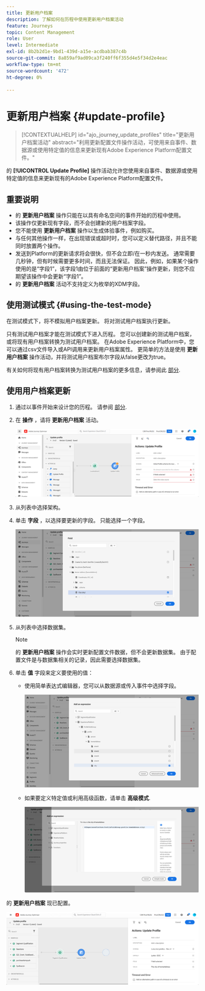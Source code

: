 ```yaml
---
title: 更新用户档案
description: 了解如何在历程中使用更新用户档案活动
feature: Journeys
topic: Content Management
role: User
level: Intermediate
exl-id: 8b2b2d1e-9bd1-439d-a15e-acdbab387c4b
source-git-commit: 8a859af9ad09ca3f240ff6f355d4e5f34d2e4eac
workflow-type: tm+mt
source-wordcount: '472'
ht-degree: 0%

---
```


# 更新用户档案 {#update-profile}

>[!CONTEXTUALHELP]
>id="ajo_journey_update_profiles"
>title="更新用户档案活动"
>abstract="利用更新配置文件操作活动，可使用来自事件、数据源或使用特定值的信息来更新现有Adobe Experience Platform配置文件。"

的 **[!UICONTROL Update Profile]** 操作活动允许您使用来自事件、数据源或使用特定值的信息来更新现有的Adobe Experience Platform配置文件。

## 重要说明

* 的 **更新用户档案** 操作只能在以具有命名空间的事件开始的历程中使用。
* 该操作仅更新现有字段，而不会创建新的用户档案字段。
* 您不能使用 **更新用户档案** 操作以生成体验事件，例如购买。
* 与任何其他操作一样，在出现错误或超时时，您可以定义替代路径，并且不能同时放置两个操作。
* 发送到Platform的更新请求将会很快，但不会立即/在一秒内发送。 通常需要几秒钟，但有时候需要更多时间，而且无法保证。 因此，例如，如果某个操作使用的是“字段1”，该字段1由位于前面的“更新用户档案”操作更新，则您不应期望该操作中会更新“字段1”。
* 的 **更新用户档案** 活动不支持定义为枚举的XDM字段。

## 使用测试模式 {#using-the-test-mode}

在测试模式下，将不模拟用户档案更新。 将对测试用户档案执行更新。

只有测试用户档案才能在测试模式下进入历程。 您可以创建新的测试用户档案，或将现有用户档案转换为测试用户档案。 在Adobe Experience Platform中，您可以通过csv文件导入或API调用来更新用户档案属性。 更简单的方法是使用 **更新用户档案** 操作活动，并将测试用户档案布尔字段从false更改为true。

有关如何将现有用户档案转换为测试用户档案的更多信息，请参阅此 [部分](../segment/creating-test-profiles.md#create-test-profiles-csv).

## 使用用户档案更新

1. 通过以事件开始来设计您的历程。 请参阅 [部分](../building-journeys/journey.md).

1. 在 **操作** ，请将 **更新用户档案** 活动。

   ![](assets/profileupdate0.png)

1. 从列表中选择架构。

1. 单击 **字段** ，以选择要更新的字段。 只能选择一个字段。

   ![](assets/profileupdate2.png)

1. 从列表中选择数据集。

   >[!NOTE]
   >
   >的 **更新用户档案** 操作会实时更新配置文件数据，但不会更新数据集。 由于配置文件是与数据集相关的记录，因此需要选择数据集。

1. 单击 **值** 字段来定义要使用的值：

   * 使用简单表达式编辑器，您可以从数据源或传入事件中选择字段。

      ![](assets/profileupdate4.png)

   * 如果要定义特定值或利用高级函数，请单击 **高级模式**.

      ![](assets/profileupdate3.png)

的 **更新用户档案** 现已配置。

![](assets/profileupdate1.png)
